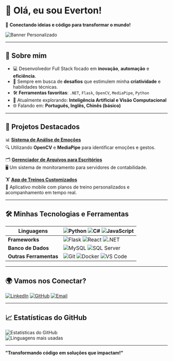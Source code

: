 # 👋 Olá, eu sou **Everton**!

🔗 **Conectando ideias e código para transformar o mundo!**

![Banner Personalizado](https://imgur.com/a/12Tsb2o)

---

## 🌟 Sobre mim

- 💻 Desenvolvedor Full Stack focado em **inovação**, **automação** e **eficiência**.
- 🎯 Sempre em busca de **desafios** que estimulem minha **criatividade** e habilidades técnicas.
- 🛠 **Ferramentas favoritas**: `.NET`, `Flask`, `OpenCV`, `MediaPipe`, `Python`
- 🌱 Atualmente explorando: **Inteligência Artificial e Visão Computacional**
- 🌐 Falando em: **Português, Inglês, Chinês (básico)**

---

## 🚀 **Projetos Destacados**

📊 **[Sistema de Análise de Emoções](https://github.com/seu-repo)**  
🔍 Utilizando **OpenCV** e **MediaPipe** para identificar emoções e gestos.

🗂️ **[Gerenciador de Arquivos para Escritórios](https://github.com/seu-repo)**  
🖥️ Um sistema de monitoramento para servidores de contabilidade.

🏋️ **[App de Treinos Customizados](https://github.com/seu-repo)**  
📱 Aplicativo mobile com planos de treino personalizados e acompanhamento em tempo real.

---

## 🛠️ **Minhas Tecnologias e Ferramentas**

| **Linguagens** | ![Python](https://img.shields.io/badge/Python-3670A0?style=for-the-badge&logo=python&logoColor=ffdd54) ![C#](https://img.shields.io/badge/C%23-239120?style=for-the-badge&logo=c-sharp&logoColor=white) ![JavaScript](https://img.shields.io/badge/JavaScript-323330?style=for-the-badge&logo=javascript&logoColor=F7DF1E) |
|----------------|:---------------------------------------------------------------------------------------------------------------------------------------------------------------------------------------------------------------------------------------------------------------------|
| **Frameworks** | ![Flask](https://img.shields.io/badge/Flask-000000?style=for-the-badge&logo=flask&logoColor=white) ![React](https://img.shields.io/badge/React-20232A?style=for-the-badge&logo=react&logoColor=61DAFB) ![.NET](https://img.shields.io/badge/.NET-512BD4?style=for-the-badge&logo=dotnet&logoColor=white) |
| **Banco de Dados** | ![MySQL](https://img.shields.io/badge/MySQL-005C84?style=for-the-badge&logo=mysql&logoColor=white) ![SQL Server](https://img.shields.io/badge/Microsoft%20SQL%20Server-CC2927?style=for-the-badge&logo=microsoft%20sql%20server&logoColor=white) |
| **Outras Ferramentas** | ![Git](https://img.shields.io/badge/Git-F05032?style=for-the-badge&logo=git&logoColor=white) ![Docker](https://img.shields.io/badge/Docker-2496ED?style=for-the-badge&logo=docker&logoColor=white) ![VS Code](https://img.shields.io/badge/VS%20Code-0078d7?style=for-the-badge&logo=visual%20studio%20code&logoColor=white) |

---

## 🌍 **Vamos nos Conectar?**

[![LinkedIn](https://img.shields.io/badge/LinkedIn-Everton-blue?style=for-the-badge&logo=linkedin)](https://www.linkedin.com/in/everton-rabelo-511616286?utm_source=share&utm_campaign=share_via&utm_content=profile&utm_medium=android_app)
[![GitHub](https://img.shields.io/badge/GitHub-Everton-lightgrey?style=for-the-badge&logo=github)](https://github.com/deverton1)
[![Email](https://img.shields.io/badge/Email-Contact-red?style=for-the-badge&logo=gmail)](mailto:evertonrabelo113@gmail.com)

---

## 📈 **Estatísticas do GitHub**

![Estatísticas do GitHub](https://github-readme-stats.vercel.app/api?username=seu-usuario&show_icons=true&theme=radical)  
![Linguagens mais usadas](https://github-readme-stats.vercel.app/api/top-langs/?username=seu-usuario&layout=compact&theme=radical)

---

**"Transformando código em soluções que impactam!"**
